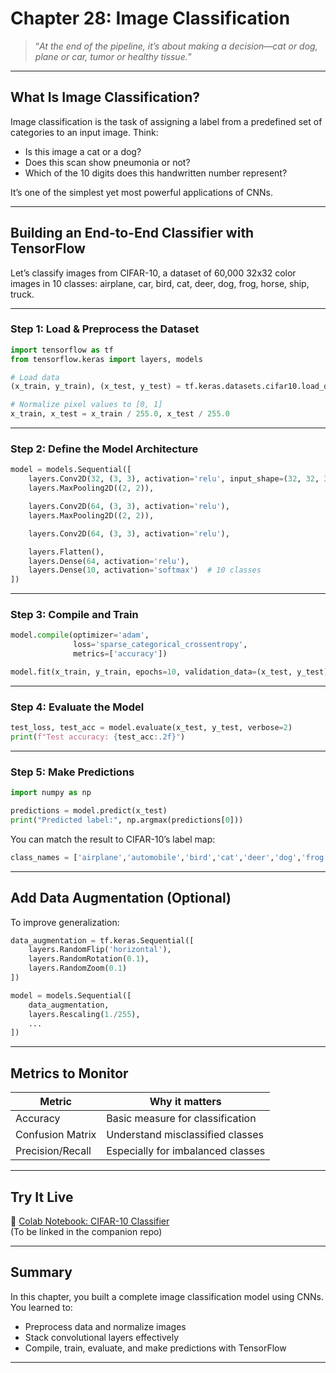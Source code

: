 # Chapter 28: Image Classification

> “*At the end of the pipeline, it’s about making a decision—cat or dog, plane or car, tumor or healthy tissue.*”

---

## What Is Image Classification?

Image classification is the task of assigning a label from a predefined set of categories to an input image. Think:

- Is this image a cat or a dog?  
- Does this scan show pneumonia or not?  
- Which of the 10 digits does this handwritten number represent?

It’s one of the simplest yet most powerful applications of CNNs.

---

## Building an End-to-End Classifier with TensorFlow

Let’s classify images from CIFAR-10, a dataset of 60,000 32x32 color images in 10 classes: airplane, car, bird, cat, deer, dog, frog, horse, ship, truck.

---

### Step 1: Load & Preprocess the Dataset

```python
import tensorflow as tf
from tensorflow.keras import layers, models

# Load data
(x_train, y_train), (x_test, y_test) = tf.keras.datasets.cifar10.load_data()

# Normalize pixel values to [0, 1]
x_train, x_test = x_train / 255.0, x_test / 255.0
```

---

### Step 2: Define the Model Architecture
 
```python
model = models.Sequential([
    layers.Conv2D(32, (3, 3), activation='relu', input_shape=(32, 32, 3)),
    layers.MaxPooling2D((2, 2)),

    layers.Conv2D(64, (3, 3), activation='relu'),
    layers.MaxPooling2D((2, 2)),

    layers.Conv2D(64, (3, 3), activation='relu'),

    layers.Flatten(),
    layers.Dense(64, activation='relu'),
    layers.Dense(10, activation='softmax')  # 10 classes
])
```

---

###  Step 3: Compile and Train

```python
model.compile(optimizer='adam',
              loss='sparse_categorical_crossentropy',
              metrics=['accuracy'])

model.fit(x_train, y_train, epochs=10, validation_data=(x_test, y_test))
```

---

### Step 4: Evaluate the Model

```python
test_loss, test_acc = model.evaluate(x_test, y_test, verbose=2)
print(f"Test accuracy: {test_acc:.2f}")
```

---

### Step 5: Make Predictions

```python
import numpy as np

predictions = model.predict(x_test)
print("Predicted label:", np.argmax(predictions[0]))
```
You can match the result to CIFAR-10’s label map:
```python
class_names = ['airplane','automobile','bird','cat','deer','dog','frog','horse','ship','truck']
```

---

## Add Data Augmentation (Optional)

To improve generalization:

```python
data_augmentation = tf.keras.Sequential([
    layers.RandomFlip('horizontal'),
    layers.RandomRotation(0.1),
    layers.RandomZoom(0.1)
])

model = models.Sequential([
    data_augmentation,
    layers.Rescaling(1./255),
    ...
])
```

---

## Metrics to Monitor

|Metric	                |Why it matters                     |
|-----------------------|-----------------------------------|
|Accuracy	            |Basic measure for classification   |
|Confusion Matrix	    |Understand misclassified classes   |
|Precision/Recall	    |Especially for imbalanced classes  |

---

## Try It Live

🔗 [Colab Notebook: CIFAR-10 Classifier](https://colab.research.google.com/)  
(To be linked in the companion repo)

---

## Summary

In this chapter, you built a complete image classification model using CNNs. You learned to:

- Preprocess data and normalize images  
- Stack convolutional layers effectively  
- Compile, train, evaluate, and make predictions with TensorFlow 

---



